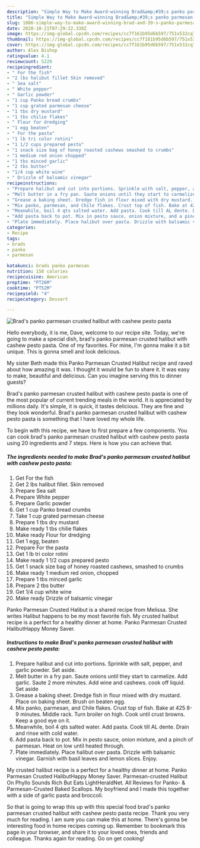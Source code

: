 ```yaml
---
description: "Simple Way to Make Award-winning Brad&amp;#39;s panko parmesan crusted halibut with cashew pesto pasta"
title: "Simple Way to Make Award-winning Brad&amp;#39;s panko parmesan crusted halibut with cashew pesto pasta"
slug: 1886-simple-way-to-make-award-winning-brad-and-39-s-panko-parmesan-crusted-halibut-with-cashew-pesto-pasta
date: 2020-10-21T07:29:22.338Z
image: https://img-global.cpcdn.com/recipes/cc7f161b95d6b597/751x532cq70/brads-panko-parmesan-crusted-halibut-with-cashew-pesto-pasta-recipe-main-photo.jpg
thumbnail: https://img-global.cpcdn.com/recipes/cc7f161b95d6b597/751x532cq70/brads-panko-parmesan-crusted-halibut-with-cashew-pesto-pasta-recipe-main-photo.jpg
cover: https://img-global.cpcdn.com/recipes/cc7f161b95d6b597/751x532cq70/brads-panko-parmesan-crusted-halibut-with-cashew-pesto-pasta-recipe-main-photo.jpg
author: Alex Bishop
ratingvalue: 4.1
reviewcount: 5229
recipeingredient:
- " For the fish"
- "2 lbs halibut fillet Skin removed"
- " Sea salt"
- " White pepper"
- " Garlic powder"
- "1 cup Panko bread crumbs"
- "1 cup grated parmesan cheese"
- "1 tbs dry mustard"
- "1 tbs chilie flakes"
- " Flour for dredging"
- "1 egg beaten"
- " For the pasta"
- "1 lb tri color rotini"
- "1 1/2 cups prepared pesto"
- "1 snack size bag of honey roasted cashews smashed to crumbs"
- "1 medium red onion chopped"
- "1 tbs minced garlic"
- "2 tbs butter"
- "1/4 cup white wine"
- " Drizzle of balsamic vinegar"
recipeinstructions:
- "Prepare halibut and cut into portions. Sprinkle with salt, pepper, and garlic powder. Set aside."
- "Melt butter in a fry pan. Saute onions until they start to carmelize. Add garlic. Saute 2 more minutes. Add wine and cashews. cook off liquid. Set aside"
- "Grease a baking sheet. Dredge fish in flour mixed with dry mustard. Place on baking sheet. Brush on beaten egg."
- "Mix panko, parmesan, and Chile flakes. Crust top of fish. Bake at 425 8-9 minutes. Middle rack. Turn broiler on high. Cook until crust browns. Keep a good eye on it."
- "Meanwhile, boil 4 qts salted water. Add pasta. Cook till AL dente. Drain and rinse with cold water."
- "Add pasta back to pot. Mix in pesto sauce, onion mixture, and a pinch of parmesan. Heat on low until heated through."
- "Plate immediately. Place halibut over pasta. Drizzle with balsamic vinegar. Garnish with basil leaves and lemon slices. Enjoy."
categories:
- Recipe
tags:
- brads
- panko
- parmesan

katakunci: brads panko parmesan 
nutrition: 158 calories
recipecuisine: American
preptime: "PT26M"
cooktime: "PT52M"
recipeyield: "4"
recipecategory: Dessert

---
```



![Brad&#39;s panko parmesan crusted halibut with cashew pesto pasta](https://img-global.cpcdn.com/recipes/cc7f161b95d6b597/751x532cq70/brads-panko-parmesan-crusted-halibut-with-cashew-pesto-pasta-recipe-main-photo.jpg)

Hello everybody, it is me, Dave, welcome to our recipe site. Today, we're going to make a special dish, brad&#39;s panko parmesan crusted halibut with cashew pesto pasta. One of my favorites. For mine, I'm gonna make it a bit unique. This is gonna smell and look delicious.

My sister Beth made this Panko Parmesan Crusted Halibut recipe and raved about how amazing it was. I thought it would be fun to share it. It was easy to make, beautiful and delicious. Can you imagine serving this to dinner guests?

Brad&#39;s panko parmesan crusted halibut with cashew pesto pasta is one of the most popular of current trending meals in the world. It is appreciated by millions daily. It's simple, it is quick, it tastes delicious. They are fine and they look wonderful. Brad&#39;s panko parmesan crusted halibut with cashew pesto pasta is something that I have loved my whole life.


To begin with this recipe, we have to first prepare a few components. You can cook brad&#39;s panko parmesan crusted halibut with cashew pesto pasta using 20 ingredients and 7 steps. Here is how you can achieve that.

<!--inarticleads1-->

##### The ingredients needed to make Brad&#39;s panko parmesan crusted halibut with cashew pesto pasta:

1. Get  For the fish
1. Get 2 lbs halibut fillet. Skin removed
1. Prepare  Sea salt
1. Prepare  White pepper
1. Prepare  Garlic powder
1. Get 1 cup Panko bread crumbs
1. Take 1 cup grated parmesan cheese
1. Prepare 1 tbs dry mustard
1. Make ready 1 tbs chilie flakes
1. Make ready  Flour for dredging
1. Get 1 egg, beaten
1. Prepare  For the pasta
1. Get 1 lb tri color rotini
1. Make ready 1 1/2 cups prepared pesto
1. Get 1 snack size bag of honey roasted cashews, smashed to crumbs
1. Make ready 1 medium red onion, chopped
1. Prepare 1 tbs minced garlic
1. Prepare 2 tbs butter
1. Get 1/4 cup white wine
1. Make ready  Drizzle of balsamic vinegar


Panko Parmesan Crusted Halibut is a shared recipe from Melissa. She writes Halibut happens to be my most favorite fish. My crusted halibut recipe is a perfect for a healthy dinner at home. Panko Parmesan Crusted HalibutHappy Money Saver. 

<!--inarticleads2-->

##### Instructions to make Brad&#39;s panko parmesan crusted halibut with cashew pesto pasta:

1. Prepare halibut and cut into portions. Sprinkle with salt, pepper, and garlic powder. Set aside.
1. Melt butter in a fry pan. Saute onions until they start to carmelize. Add garlic. Saute 2 more minutes. Add wine and cashews. cook off liquid. Set aside
1. Grease a baking sheet. Dredge fish in flour mixed with dry mustard. Place on baking sheet. Brush on beaten egg.
1. Mix panko, parmesan, and Chile flakes. Crust top of fish. Bake at 425 8-9 minutes. Middle rack. Turn broiler on high. Cook until crust browns. Keep a good eye on it.
1. Meanwhile, boil 4 qts salted water. Add pasta. Cook till AL dente. Drain and rinse with cold water.
1. Add pasta back to pot. Mix in pesto sauce, onion mixture, and a pinch of parmesan. Heat on low until heated through.
1. Plate immediately. Place halibut over pasta. Drizzle with balsamic vinegar. Garnish with basil leaves and lemon slices. Enjoy.


My crusted halibut recipe is a perfect for a healthy dinner at home. Panko Parmesan Crusted HalibutHappy Money Saver. Parmesan-crusted Halibut On Phyllo Sounds Rich But Eats LightHeraldNet. All Reviews for Panko- &amp; Parmesan-Crusted Baked Scallops. My boyfriend and I made this together with a side of garlic pasta and broccoli. 

So that is going to wrap this up with this special food brad&#39;s panko parmesan crusted halibut with cashew pesto pasta recipe. Thank you very much for reading. I am sure you can make this at home. There's gonna be interesting food in home recipes coming up. Remember to bookmark this page in your browser, and share it to your loved ones, friends and colleague. Thanks again for reading. Go on get cooking!
